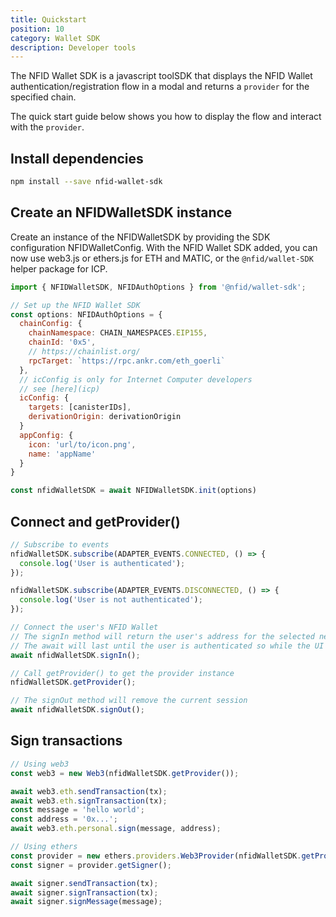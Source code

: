 ```yaml
---
title: Quickstart
position: 10
category: Wallet SDK
description: Developer tools
---
```


The NFID Wallet SDK is a javascript toolSDK that displays the NFID Wallet authentication/registration flow in a modal and returns a `provider` for the specified chain.

The quick start guide below shows you how to display the flow and interact with the `provider`.

## Install dependencies
```bash
npm install --save nfid-wallet-sdk
```

## Create an NFIDWalletSDK instance
Create an instance of the NFIDWalletSDK by providing the SDK configuration NFIDWalletConfig.
With the NFID Wallet SDK added, you can now use web3.js or ethers.js for ETH and MATIC, or the `@nfid/wallet-SDK` helper package for ICP.

```javascript
import { NFIDWalletSDK, NFIDAuthOptions } from '@nfid/wallet-sdk';

// Set up the NFID Wallet SDK
const options: NFIDAuthOptions = {
  chainConfig: {
    chainNamespace: CHAIN_NAMESPACES.EIP155,
    chainId: '0x5',
    // https://chainlist.org/
    rpcTarget: `https://rpc.ankr.com/eth_goerli`
  },
  // icConfig is only for Internet Computer developers
  // see [here](icp)
  icConfig: {
    targets: [canisterIDs],
    derivationOrigin: derivationOrigin
  }
  appConfig: {
    icon: 'url/to/icon.png',
    name: 'appName'
  }
}

const nfidWalletSDK = await NFIDWalletSDK.init(options)
```

## Connect and getProvider()
```javascript
// Subscribe to events
nfidWalletSDK.subscribe(ADAPTER_EVENTS.CONNECTED, () => {
  console.log('User is authenticated');
});

nfidWalletSDK.subscribe(ADAPTER_EVENTS.DISCONNECTED, () => {
  console.log('User is not authenticated');
});

// Connect the user's NFID Wallet
// The signIn method will return the user's address for the selected network
// The await will last until the user is authenticated so while the UI modal is displayed
await nfidWalletSDK.signIn();

// Call getProvider() to get the provider instance
nfidWalletSDK.getProvider();

// The signOut method will remove the current session
await nfidWalletSDK.signOut();
```

## Sign transactions
```javascript
// Using web3
const web3 = new Web3(nfidWalletSDK.getProvider());

await web3.eth.sendTransaction(tx);
await web3.eth.signTransaction(tx);
const message = 'hello world';
const address = '0x...';
await web3.eth.personal.sign(message, address);

// Using ethers
const provider = new ethers.providers.Web3Provider(nfidWalletSDK.getProvider());
const signer = provider.getSigner();

await signer.sendTransaction(tx);
await signer.signTransaction(tx);
await signer.signMessage(message);
```
